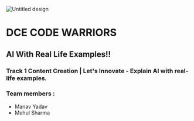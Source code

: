![Untitled design](https://user-images.githubusercontent.com/56972234/170391067-c4a69187-5d54-4a5d-9bb4-6d3cfa62ee19.png)

# DCE CODE WARRIORS
## AI With Real Life Examples!!

### Track 1 Content Creation | Let's Innovate - Explain AI with real-life examples.

### Team members :
 - Manav Yadav
 - Mehul Sharma
